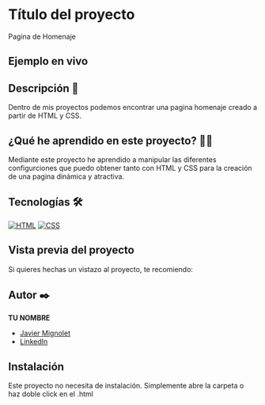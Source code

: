 
# Título del proyecto
Pagina de Homenaje 
## Ejemplo en vivo

## Descripción 📑

Dentro de mis proyectos podemos encontrar una pagina homenaje creado a partir de HTML y CSS.

## ¿Qué he aprendido en este proyecto? 🙇🏻 

Mediante este proyecto he aprendido a manipular las diferentes configurciones que puedo obtener tanto con HTML y CSS para la creación de una pagina dinámica y atractiva.

## Tecnologías 🛠
<!-- Iconos sacados de: https://github.com/hendrasob/badges/blob/master/README.md y https://github.com/alexandresanlim/Badges4-README.md-Profile -->
[![HTML](https://img.shields.io/badge/HTML5-E34F26?style=for-the-badge&logo=html5&logoColor=white)](https://es.wikipedia.org/wiki/HTML5)
[![CSS](https://img.shields.io/badge/CSS3-1572B6?style=for-the-badge&logo=css3&logoColor=white)](https://es.wikipedia.org/wiki/CSS)


## Vista previa del proyecto
Si quieres hechas un vistazo al proyecto, te recomiendo:



## Autor ✒️
**TU NOMBRE**

* [Javier Mignolet](javiermignolet@outlook.com)
* [LinkedIn](https://www.linkedin.com/in/javier-mignolet-66815615b)


## Instalación 
Este proyecto no necesita de instalación. Simplemente abre la carpeta o haz doble click en el .html
  
